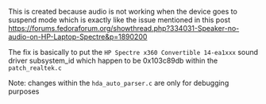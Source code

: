 This is created because audio is not working when the device goes to suspend mode which is exactly like the issue mentioned in this post https://forums.fedoraforum.org/showthread.php?334031-Speaker-no-audio-on-HP-Laptop-Spectre&p=1890200

The fix is basically to put the `HP Spectre x360 Convertible 14-ea1xxx` sound driver subsystem_id which happen to be 0x103c89db within the `patch_realtek.c`

Note: changes within the `hda_auto_parser.c` are only for debugging purposes
